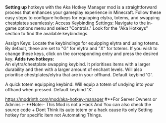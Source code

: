 **Setting up** hotkeys with the Aka Hotkey Manager mod is a straightforward process that enhances your gameplay experience in Minecraft. Follow these easy steps to configure hotkeys for equipping elytra, totems, and swapping chestplates seamlessly: Access Keybinding Settings: Navigate to the in-game options menu and select "Controls." Look for the "Aka Hotkeys" section to find the available keybindings.

Assign Keys: Locate the keybindings for equipping elytra and using totems. By default, these are set to "G" for elytra and "X" for totems. If you wish to change these keys, click on the corresponding entry and press the desired key.
**Adds two hotkeys:**\
An elytra/chestplate swapping keybind. It prioritises items with a larger durability and then with a larger amount of enchant levels. Will also prioritise chestplates/elytra that are in your offhand. Default keybind 'G'.

A quick totem equipping keybind. Will equip a totem of undying into your offhand when pressed. Default keybind 'X'.

https://modrinth.com/mod/aka-hotkey-manager
#**For Server Owners or Admins :-
**Note:- This Mod is not a Hack And You can also check the source code + Dont Think its auto totem or a hack cause its only Setting hotkey for specific item not Automating Things.
